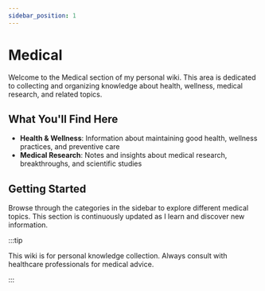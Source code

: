 ```yaml
---
sidebar_position: 1
---
```


# Medical

Welcome to the Medical section of my personal wiki. This area is dedicated to collecting and organizing knowledge about health, wellness, medical research, and related topics.

## What You'll Find Here

- **Health & Wellness**: Information about maintaining good health, wellness practices, and preventive care
- **Medical Research**: Notes and insights about medical research, breakthroughs, and scientific studies

## Getting Started

Browse through the categories in the sidebar to explore different medical topics. This section is continuously updated as I learn and discover new information.

:::tip

This wiki is for personal knowledge collection. Always consult with healthcare professionals for medical advice.

:::
